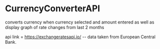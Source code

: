 # CurrencyConverterAPI

converts currency when currency selected and amount entered as well as display graph of rate changes from last 2 months

api link = https://exchangeratesapi.io/
-- data taken from  European Central Bank.

